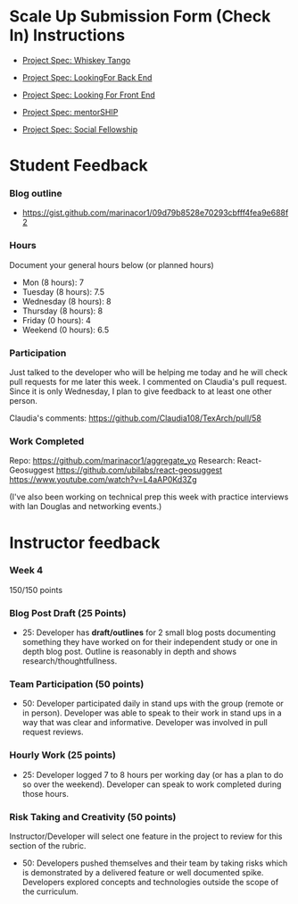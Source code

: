 # Scale Up Submission Form (Check In) Instructions

- [Project Spec: Whiskey Tango](https://github.com/turingschool/lesson_plans/blob/master/ruby_04-apis_and_scalability/independent_study_project.markdown)

- [Project Spec: LookingFor Back End](https://github.com/turingschool/lesson_plans/blob/master/ruby_04-apis_and_scalability/looking_for_project.markdown)

- [Project Spec: Looking For Front End](https://github.com/turingschool/lesson_plans/blob/master/ruby_04-apis_and_scalability/boxtrot_prime_project.markdown)

- [Project Spec: mentorSHIP](https://github.com/turingschool/lesson_plans/blob/master/ruby_04-apis_and_scalability/mentorSHIP_project.markdown)

- [Project Spec: Social Fellowship](https://github.com/turingschool/lesson_plans/blob/master/ruby_04-apis_and_scalability/social_fellowship_project.markdown)

# Student Feedback

### Blog outline

- https://gist.github.com/marinacor1/09d79b8528e70293cbfff4fea9e688f2

### Hours

Document your general hours below (or planned hours)

- Mon (8 hours): 7
- Tuesday (8 hours): 7.5
- Wednesday (8 hours): 8
- Thursday (8 hours): 8
- Friday (0 hours): 4
- Weekend (0 hours): 6.5

### Participation

Just talked to the developer who will be helping me today and he will check pull requests for me later this week.
I commented on Claudia's pull request. Since it is only Wednesday, I plan to give feedback to at least one other person.

Claudia's comments: https://github.com/Claudia108/TexArch/pull/58
### Work Completed

Repo: https://github.com/marinacor1/aggregate_yo
Research: React-Geosuggest https://github.com/ubilabs/react-geosuggest
https://www.youtube.com/watch?v=L4aAP0Kd3Zg

(I've also been working on technical prep this week with practice interviews with Ian Douglas and networking events.)
# Instructor feedback

### Week 4

150/150 points

### Blog Post Draft (25 Points)  

  * 25: Developer has **draft/outlines** for 2 small blog posts documenting something they have worked on for their independent study or one in depth blog post. Outline is reasonably in depth and shows research/thoughtfullness.

### Team Participation (50 points)

  * 50: Developer participated daily in stand ups with the group (remote or in person). Developer was able to speak to their work in stand ups in a way that was clear and informative. Developer was involved in pull request reviews.

### Hourly Work (25 points)

  * 25: Developer logged 7 to 8 hours per working day (or has a plan to do so over the weekend). Developer can speak to work completed during those hours.

### Risk Taking and Creativity (50 points)

Instructor/Developer will select one feature in the project to review for this section of the rubric.

  * 50: Developers pushed themselves and their team by taking risks which is demonstrated by a delivered feature or well documented spike. Developers explored concepts and technologies outside the scope of the curriculum.
